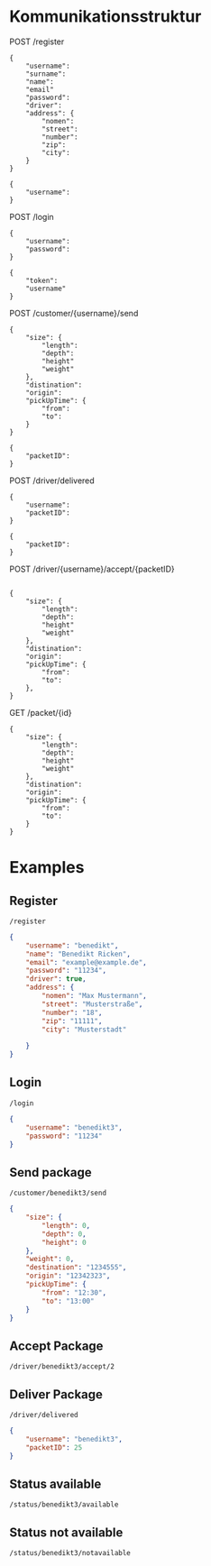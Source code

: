 # Kommunikationsstruktur

POST /register
```
{
    "username":
    "surname":
    "name":
    "email"
    "password":
    "driver":
    "address": {
        "nomen":
        "street":
        "number":
        "zip":
        "city":
    }
}
```

```
{
    "username":
}
```

POST /login
```
{
    "username":
    "password":
}
```

```
{
    "token":
    "username" 
}
```


POST /customer/{username}/send
```
{
    "size": {
        "length":
        "depth":
        "height"
        "weight"
    },
    "distination":
    "origin":
    "pickUpTime": {
        "from":
        "to":
    }
}
```

```
{
    "packetID": 
}
```

POST /driver/delivered

```
{
    "username":
    "packetID":
}
```

```
{
    "packetID":
}
```

POST /driver/{username}/accept/{packetID}

```
```

```
{
    "size": {
        "length":
        "depth":
        "height"
        "weight"
    },
    "distination":
    "origin":
    "pickUpTime": {
        "from":
        "to":
    },
}
```


GET /packet/{id}

```
{
    "size": {
        "length":
        "depth":
        "height"
        "weight"
    },
    "distination":
    "origin":
    "pickUpTime": {
        "from":
        "to":
    }
}
```




# Examples

## Register

`/register`

```json
{
	"username": "benedikt",
	"name": "Benedikt Ricken",
	"email": "example@example.de",
	"password": "11234",
	"driver": true,
	"address": {
		"nomen": "Max Mustermann",
		"street": "Musterstraße",
		"number": "18",
		"zip": "11111",
		"city": "Musterstadt"
		
	}
}
```

## Login

`/login`

```json
{
	"username": "benedikt3",
	"password": "11234"
}
```

## Send package

`/customer/benedikt3/send`

```json
{
	"size": {
		"length": 0,
		"depth": 0,
		"height": 0
	},
	"weight": 0,
	"destination": "1234555",
	"origin": "12342323",
	"pickUpTime": {
		"from": "12:30",
		"to": "13:00"
	}
}
```

## Accept Package
`/driver/benedikt3/accept/2`

## Deliver Package

`/driver/delivered`

```json
{
	"username": "benedikt3",
	"packetID": 25
}
```

## Status available

`/status/benedikt3/available`

## Status not available

`/status/benedikt3/notavailable`
